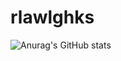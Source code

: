 # rlawlghks
![Anurag's GitHub stats](https://github-readme-stats.vercel.app/api?username=jihkim&show_icons=true&theme=radical)
